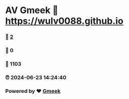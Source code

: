# AV Gmeek :link: https://wulv0088.github.io 
### :page_facing_up: [2](https://wulv0088.github.io/tag.html) 
### :speech_balloon: 0 
### :hibiscus: 1103 
### :alarm_clock: 2024-06-23 14:24:40 
### Powered by :heart: [Gmeek](https://github.com/Meekdai/Gmeek)
